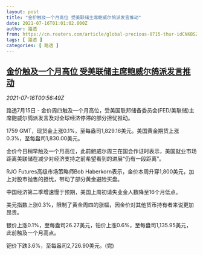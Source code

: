 ```yaml
---
layout: post
title: "金价触及一个月高位 受美联储主席鲍威尔鸽派发言推动"
date: 2021-07-16T01:01:02.000Z
author: 路透
from: https://cn.reuters.com/article/global-precious-0715-thur-idCNKBS2EM03K
tags: [ 路透 ]
categories: [ 路透 ]
---
```

<!--1626397262000-->
[金价触及一个月高位 受美联储主席鲍威尔鸽派发言推动](https://cn.reuters.com/article/global-precious-0715-thur-idCNKBS2EM03K)
------

<div>
<div><i>2021-07-16T00:56:49Z</i></div><p>路透7月15日 - 金价周四触及一个月高位，受美国联邦储备委员会(FED/美联储)主席鲍威尔鸽派发言及对全球经济停滞的部分担忧推动。</p><p>1759 GMT，现货金上涨0.1%，至每盎司1,829.16美元。美国黄金期货上涨0.3%，至每盎司1,830.00美元。</p><p>金价今日稍早触及一个月高位，此前鲍威尔周三在国会作证时表示，美国就业市场距离美联储在减少对经济支持之前希望看到的进展“仍有一段距离”。</p><p>RJO Futures高级市场策略师Bob Haberkorn表示，金价本周升穿1,800美元，加上对股市抛售的担忧，带动了部分黄金避险买盘。</p><p>中国经济第二季增速慢于预期，美国上周初请失业金人数降至16个月低点。</p><p>美元指数上涨0.3%，限制了黄金周四的涨幅，因金价对其他货币持有者来说更加昂贵。</p><p>银价上涨0.1%，至每盎司26.27美元，铂价上涨0.6%，至每盎司1,135.95美元，此前触及一个月高点。</p><p>钯价下跌3.6%，至每盎司2,726.90美元。(完)</p>
</div>
